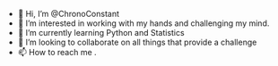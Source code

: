 - 👋 Hi, I’m @ChronoConstant
- 👀 I’m interested in working with my hands and challenging my mind.
- 🌱 I’m currently learning Python and Statistics
- 💞️ I’m looking to collaborate on all things that provide a challenge
- 📫 How to reach me .

<!---
ChronoConstant/ChronoConstant is a ✨ special ✨ repository because its `README.md` (this file) appears on your GitHub profile.
You can click the Preview link to take a look at your changes.
--->
